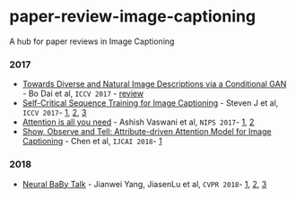 # paper-review-image-captioning
A hub for paper reviews in Image Captioning 

### 2017

* [Towards Diverse and Natural Image Descriptions via a Conditional GAN](https://arxiv.org/pdf/1703.06029.pdf) - Bo Dai et al, `ICCV 2017` - [review](https://github.com/luulinh90s/paper-review-image-captioning/blob/master/Towards-Diverse-and-Natural-Image-Descriptions-via-a-Conditional-GAN.md)
* [Self-Critical Sequence Training for Image Captioning](https://arxiv.org/abs/1612.00563) - Steven J et al, `ICCV 2017`-
[1](https://stats.stackexchange.com/questions/283858/how-could-i-understand-the-self-critical-sequence-training-scst-model), [2](https://blog.csdn.net/sinat_26253653/article/details/78458894), [3](https://zhuanlan.zhihu.com/p/36314567)
* [Attention is all you need](https://arxiv.org/pdf/1706.03762.pdf) - Ashish Vaswani et al, `NIPS 2017`- [1](http://nlp.seas.harvard.edu/2018/04/03/attention.html), [2](https://www.quora.com/How-does-the-multi-head-attention-mechanism-work-in-deep-learning)
* [Show, Observe and Tell: Attribute-driven Attention Model for Image Captioning](https://www.ijcai.org/proceedings/2018/0084.pdf) - Chen et al, `IJCAI 2018`- [1](https://github.com/luulinh90s/paper-review-image-captioning/blob/master/show_observe_tell.md)
### 2018
* [Neural BaBy Talk](https://arxiv.org/pdf/1803.09845.pdf) - Jianwei Yang, JiasenLu et al, `CVPR 2018`- [1](https://www.jianshu.com/p/35c3e399027e), [2](https://blog.csdn.net/qq_35513824/article/details/80412823), [3](https://www.zhihu.com/question/273826481) 
